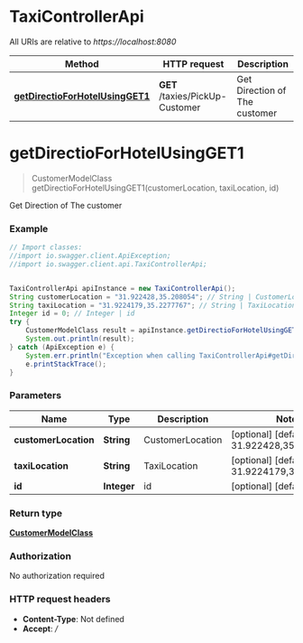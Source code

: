 # TaxiControllerApi

All URIs are relative to *https://localhost:8080*

Method | HTTP request | Description
------------- | ------------- | -------------
[**getDirectioForHotelUsingGET1**](TaxiControllerApi.md#getDirectioForHotelUsingGET1) | **GET** /taxies/PickUp-Customer | Get Direction of The customer


<a name="getDirectioForHotelUsingGET1"></a>
# **getDirectioForHotelUsingGET1**
> CustomerModelClass getDirectioForHotelUsingGET1(customerLocation, taxiLocation, id)

Get Direction of The customer

### Example
```java
// Import classes:
//import io.swagger.client.ApiException;
//import io.swagger.client.api.TaxiControllerApi;


TaxiControllerApi apiInstance = new TaxiControllerApi();
String customerLocation = "31.922428,35.208054"; // String | CustomerLocation
String taxiLocation = "31.9224179,35.2277767"; // String | TaxiLocation
Integer id = 0; // Integer | id
try {
    CustomerModelClass result = apiInstance.getDirectioForHotelUsingGET1(customerLocation, taxiLocation, id);
    System.out.println(result);
} catch (ApiException e) {
    System.err.println("Exception when calling TaxiControllerApi#getDirectioForHotelUsingGET1");
    e.printStackTrace();
}
```

### Parameters

Name | Type | Description  | Notes
------------- | ------------- | ------------- | -------------
 **customerLocation** | **String**| CustomerLocation | [optional] [default to 31.922428,35.208054]
 **taxiLocation** | **String**| TaxiLocation | [optional] [default to 31.9224179,35.2277767]
 **id** | **Integer**| id | [optional] [default to 0]

### Return type

[**CustomerModelClass**](CustomerModelClass.md)

### Authorization

No authorization required

### HTTP request headers

 - **Content-Type**: Not defined
 - **Accept**: */*


